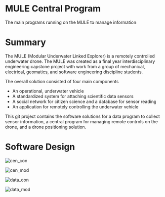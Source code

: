 # MULE Central Program
The main programs running on the MULE to manage information

# Summary
The MULE (Modular Underwater Linked Explorer) is a remotely controlled underwater drone. The MULE was created as a final year interdisciplinary engineering capstone project with work from a group of mechanical, electrical, geomatics, and software engineering discipline students.

The overall solution consisted of four main components
- An operational, underwater vehicle
- A standardized system for attaching scientific data sensors
- A social network for citizen science and a database for sensor reading
- An application for remotely controlling the underwater vehicle

This git project contains the software solutions for a data program to collect sensor information, a central program for managing remote controls on the drone, and a drone positioning solution.

# Software Design
![cen_con](https://user-images.githubusercontent.com/9398767/44621977-2e826800-a86d-11e8-8e7b-7ea166794486.png)

![cen_mod](https://user-images.githubusercontent.com/9398767/44621980-380bd000-a86d-11e8-8d73-03b860fa4ee5.png)

![data_con](https://user-images.githubusercontent.com/9398767/44621982-3c37ed80-a86d-11e8-8baa-36ecdb5f16df.png)

![data_mod](https://user-images.githubusercontent.com/9398767/44621983-40640b00-a86d-11e8-8a42-1b59f6c55063.png)


